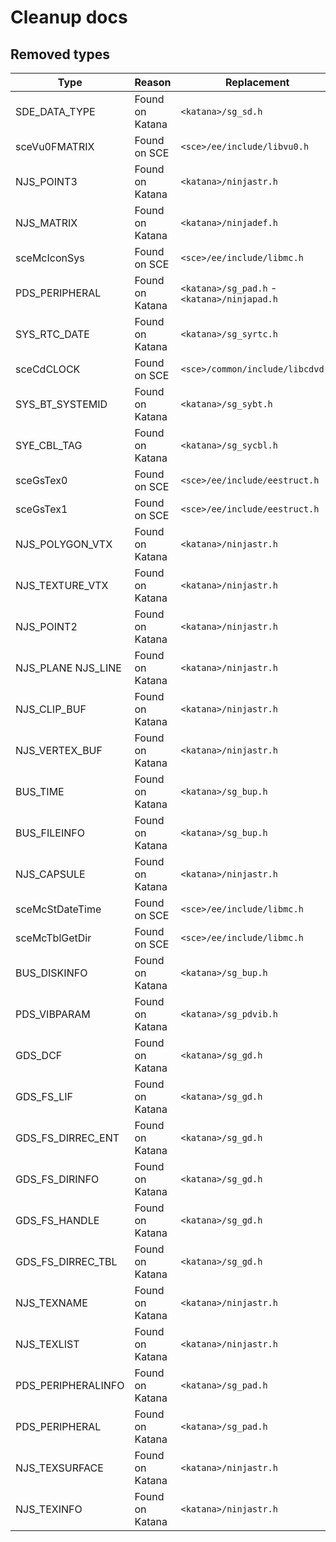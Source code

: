 # Cleanup docs

## Removed types

| Type | Reason | Replacement |
| --- | --- | --- |
| SDE_DATA_TYPE | Found on Katana | `<katana>/sg_sd.h` |
| sceVu0FMATRIX | Found on SCE | `<sce>/ee/include/libvu0.h` |
| NJS_POINT3 | Found on Katana | `<katana>/ninjastr.h` | 
| NJS_MATRIX | Found on Katana | `<katana>/ninjadef.h` |
| sceMcIconSys | Found on SCE | `<sce>/ee/include/libmc.h` |
| PDS_PERIPHERAL | Found on Katana | `<katana>/sg_pad.h` - `<katana>/ninjapad.h` |
| SYS_RTC_DATE | Found on Katana | `<katana>/sg_syrtc.h` |
| sceCdCLOCK | Found on SCE | `<sce>/common/include/libcdvd.h` |
| SYS_BT_SYSTEMID | Found on Katana | `<katana>/sg_sybt.h` |
| SYE_CBL_TAG | Found on Katana | `<katana>/sg_sycbl.h` |
| sceGsTex0 | Found on SCE | `<sce>/ee/include/eestruct.h` |
| sceGsTex1 | Found on SCE | `<sce>/ee/include/eestruct.h` |
| NJS_POLYGON_VTX | Found on Katana | `<katana>/ninjastr.h` |
| NJS_TEXTURE_VTX | Found on Katana | `<katana>/ninjastr.h` |
| NJS_POINT2 | Found on Katana | `<katana>/ninjastr.h` |
| NJS_PLANE NJS_LINE | Found on Katana | `<katana>/ninjastr.h` |
| NJS_CLIP_BUF | Found on Katana | `<katana>/ninjastr.h` |
| NJS_VERTEX_BUF | Found on Katana | `<katana>/ninjastr.h` |
| BUS_TIME | Found on Katana | `<katana>/sg_bup.h` |
| BUS_FILEINFO | Found on Katana | `<katana>/sg_bup.h` |
| NJS_CAPSULE | Found on Katana | `<katana>/ninjastr.h` |
| sceMcStDateTime | Found on SCE | `<sce>/ee/include/libmc.h` |
| sceMcTblGetDir | Found on SCE | `<sce>/ee/include/libmc.h` |
| BUS_DISKINFO | Found on Katana | `<katana>/sg_bup.h` |
| PDS_VIBPARAM | Found on Katana | `<katana>/sg_pdvib.h` |
| GDS_DCF | Found on Katana | `<katana>/sg_gd.h` |
| GDS_FS_LIF | Found on Katana | `<katana>/sg_gd.h` |
| GDS_FS_DIRREC_ENT | Found on Katana | `<katana>/sg_gd.h` |
| GDS_FS_DIRINFO | Found on Katana | `<katana>/sg_gd.h` |
| GDS_FS_HANDLE | Found on Katana | `<katana>/sg_gd.h` |
| GDS_FS_DIRREC_TBL | Found on Katana | `<katana>/sg_gd.h` |
| NJS_TEXNAME | Found on Katana | `<katana>/ninjastr.h` |
| NJS_TEXLIST | Found on Katana | `<katana>/ninjastr.h` |
| PDS_PERIPHERALINFO | Found on Katana | `<katana>/sg_pad.h` |
| PDS_PERIPHERAL | Found on Katana | `<katana>/sg_pad.h` |
| NJS_TEXSURFACE | Found on Katana | `<katana>/ninjastr.h` |
| NJS_TEXINFO | Found on Katana | `<katana>/ninjastr.h` |